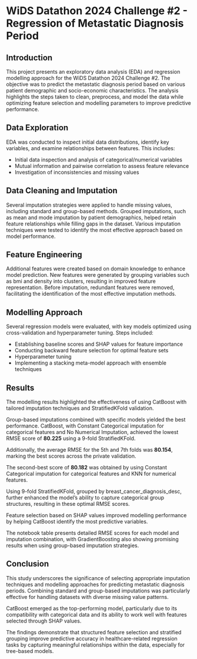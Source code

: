 # WiDS Datathon 2024 Challenge #2 - Regression of Metastatic Diagnosis Period
## Introduction
This project presents an exploratory data analysis (EDA) and regression modelling approach for the WiDS Datathon 2024 Challenge #2. The objective was to predict the metastatic diagnosis period based on various patient demographic and socio-economic characteristics. The analysis highlights the steps taken to clean, preprocess, and model the data while optimizing feature selection and modelling parameters to improve predictive performance.

## Data Exploration
EDA was conducted to inspect initial data distributions, identify key variables, and examine relationships between features. This includes:

- Initial data inspection and analysis of categorical/numerical variables
- Mutual information and pairwise correlation to assess feature relevance
- Investigation of inconsistencies and missing values
  
## Data Cleaning and Imputation
Several imputation strategies were applied to handle missing values, including standard and group-based methods. Grouped imputations, such as mean and mode imputation by patient demographics, helped retain feature relationships while filling gaps in the dataset. Various imputation techniques were tested to identify the most effective approach based on model performance.

## Feature Engineering
Additional features were created based on domain knowledge to enhance model prediction. New features were generated by grouping variables such as bmi and density into clusters, resulting in improved feature representation. Before imputation, redundant features were removed, facilitating the identification of the most effective imputation methods.

## Modelling Approach
Several regression models were evaluated, with key models optimized using cross-validation and hyperparameter tuning. Steps included:

- Establishing baseline scores and SHAP values for feature importance
- Conducting backward feature selection for optimal feature sets
- Hyperparameter tuning
- Implementing a stacking meta-model approach with ensemble techniques
  
## Results

The modelling results highlighted the effectiveness of using CatBoost with tailored imputation techniques and StratifiedKFold validation.

Group-based imputations combined with specific models yielded the best performance. CatBoost, with Constant Categorical imputation for categorical features and No Numerical Imputation, achieved the lowest RMSE score of **80.225** using a 9-fold StratifiedKFold.

Additionally, the average RMSE for the 5th and 7th folds was **80.154**, marking the best scores across the private validation.

The second-best score of **80.182** was obtained by using Constant Categorical imputation for categorical features and KNN for numerical features.

Using 9-fold StratifiedKFold, grouped by breast_cancer_diagnosis_desc, further enhanced the model’s ability to capture categorical group structures, resulting in these optimal RMSE scores.

Feature selection based on SHAP values improved modelling performance by helping CatBoost identify the most predictive variables.

The notebook table presents detailed RMSE scores for each model and imputation combination, with GradientBoosting also showing promising results when using group-based imputation strategies.

## Conclusion
This study underscores the significance of selecting appropriate imputation techniques and modelling approaches for predicting metastatic diagnosis periods. Combining standard and group-based imputations was particularly effective for handling datasets with diverse missing value patterns. 

CatBoost emerged as the top-performing model, particularly due to its compatibility with categorical data and its ability to work well with features selected through SHAP values. 

The findings demonstrate that structured feature selection and stratified grouping improve predictive accuracy in healthcare-related regression tasks by capturing meaningful relationships within the data, especially for tree-based models.
